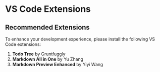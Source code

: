 # VS Code Extensions

## Recommended Extensions

To enhance your development experience, please install the following VS Code extensions:

1. **Todo Tree** by Gruntfuggly
2. **Markdown All in One** by Yu Zhang
3. **Markdown Preview Enhanced** by Yiyi Wang